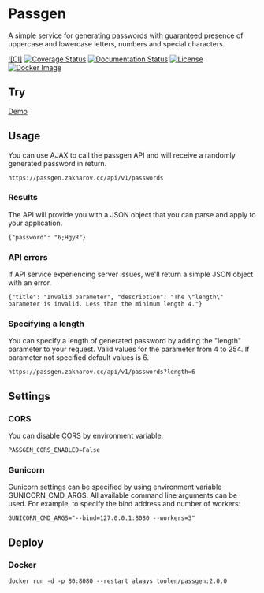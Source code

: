 # Passgen

A simple service for generating passwords with guaranteed presence of uppercase and lowercase letters, numbers and special characters.

[![CI]](https://github.com/toolen/passgen/workflows/CI/badge.svg)
[![Coverage Status](https://coveralls.io/repos/github/toolen/passgen/badge.svg?branch=master)](https://coveralls.io/github/toolen/passgen?branch=master)
[![Documentation Status](https://readthedocs.org/projects/passgen/badge/?version=master)](http://passgen.readthedocs.io/en/master/?badge=master)
[![License](https://img.shields.io/github/license/toolen/passgen.svg)](https://github.com/toolen/passgen/blob/master/LICENSE)
[![Docker Image](https://images.microbadger.com/badges/image/toolen/passgen.svg)](https://microbadger.com/images/toolen/passgen)

## Try

[Demo](https://toolen.github.io/passgen/#try)

## Usage

You can use AJAX to call the passgen API and will receive a randomly generated password in return.

```
https://passgen.zakharov.cc/api/v1/passwords
```

### Results

The API will provide you with a JSON object that you can parse and apply to your application.

```
{"password": "6;HgyR"}
```

### API errors

If API service experiencing server issues, we'll return a simple JSON object with an error.

```
{"title": "Invalid parameter", "description": "The \"length\" parameter is invalid. Less than the minimum length 4."}
```

### Specifying a length

You can specify a length of generated password by adding the "length" parameter to your request. Valid values for the parameter from 4 to 254. If parameter not specified default values is 6.

```
https://passgen.zakharov.cc/api/v1/passwords?length=6
```

## Settings

### CORS

You can disable CORS by environment variable.

```
PASSGEN_CORS_ENABLED=False
```

### Gunicorn

Gunicorn settings can be specified by using environment variable GUNICORN_CMD_ARGS. All available command line arguments can be used. For example, to specify the bind address and number of workers:

```
GUNICORN_CMD_ARGS="--bind=127.0.0.1:8080 --workers=3"
```

## Deploy

### Docker

```
docker run -d -p 80:8080 --restart always toolen/passgen:2.0.0
```
